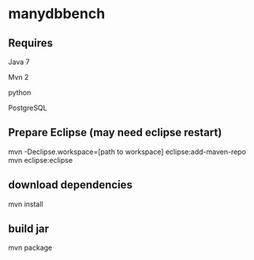 manydbbench
===========


Requires
----------
Java 7

Mvn 2

python

PostgreSQL 

Prepare Eclipse (may need eclipse restart)
----------------
mvn -Declipse.workspace=[path to workspace] eclipse:add-maven-repo <br>
mvn eclipse:eclipse 

download dependencies
----------
mvn install

build jar
----------
mvn package

